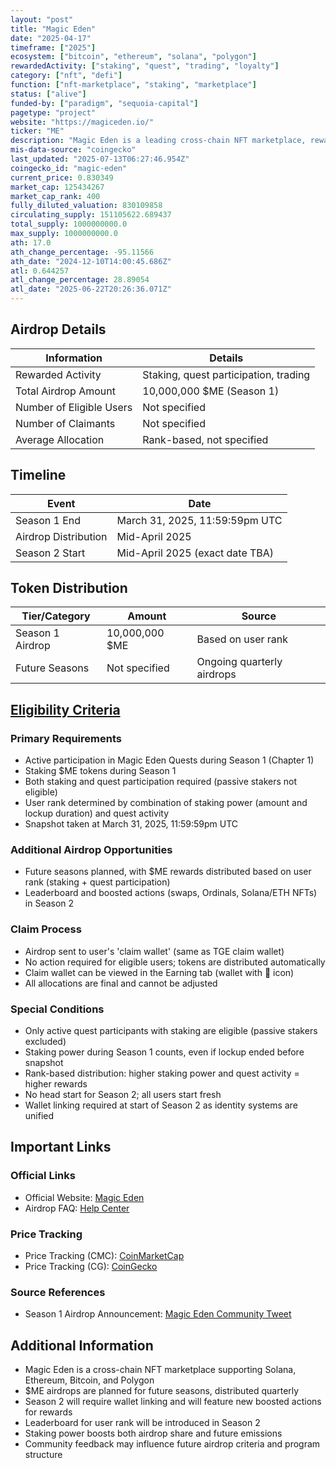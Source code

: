 ```yaml
---
layout: "post"
title: "Magic Eden"
date: "2025-04-17"
timeframe: ["2025"]
ecosystem: ["bitcoin", "ethereum", "solana", "polygon"]
rewardedActivity: ["staking", "quest", "trading", "loyalty"]
category: ["nft", "defi"]
function: ["nft-marketplace", "staking", "marketplace"]
status: ["alive"]
funded-by: ["paradigm", "sequoia-capital"]
pagetype: "project"
website: "https://magiceden.io/"
ticker: "ME"
description: "Magic Eden is a leading cross-chain NFT marketplace, rewarding active users with $ME tokens for staking and quest participation."
mis-data-source: "coingecko"
last_updated: "2025-07-13T06:27:46.954Z"
coingecko_id: "magic-eden"
current_price: 0.830349
market_cap: 125434267
market_cap_rank: 400
fully_diluted_valuation: 830109858
circulating_supply: 151105622.689437
total_supply: 1000000000.0
max_supply: 1000000000.0
ath: 17.0
ath_change_percentage: -95.11566
ath_date: "2024-12-10T14:00:45.686Z"
atl: 0.644257
atl_change_percentage: 28.89054
atl_date: "2025-06-22T20:26:36.071Z"
---
```


## Airdrop Details

| Information              | Details                                                     |
| ------------------------ | ----------------------------------------------------------- |
| Rewarded Activity        | Staking, quest participation, trading                       |
| Total Airdrop Amount     | 10,000,000 $ME (Season 1)                                   |
| Number of Eligible Users | Not specified                                               |
| Number of Claimants      | Not specified                                               |
| Average Allocation       | Rank-based, not specified                                   |

## Timeline

| Event               | Date                                           |
| ------------------- | ---------------------------------------------- |
| Season 1 End        | March 31, 2025, 11:59:59pm UTC                 |
| Airdrop Distribution| Mid-April 2025                                 |
| Season 2 Start      | Mid-April 2025 (exact date TBA)                |

## Token Distribution

| Tier/Category      | Amount                                   | Source                    |
| ------------------ | ---------------------------------------- | ------------------------- |
| Season 1 Airdrop   | 10,000,000 $ME                           | Based on user rank        |
| Future Seasons     | Not specified                             | Ongoing quarterly airdrops|

## [Eligibility Criteria](https://help.magiceden.io/en/articles/10953399-me-airdrop-faq-season-1-quests)

### Primary Requirements

- Active participation in Magic Eden Quests during Season 1 (Chapter 1)
- Staking $ME tokens during Season 1
- Both staking and quest participation required (passive stakers not eligible)
- User rank determined by combination of staking power (amount and lockup duration) and quest activity
- Snapshot taken at March 31, 2025, 11:59:59pm UTC

### Additional Airdrop Opportunities

- Future seasons planned, with $ME rewards distributed based on user rank (staking + quest participation)
- Leaderboard and boosted actions (swaps, Ordinals, Solana/ETH NFTs) in Season 2

### Claim Process

- Airdrop sent to user's 'claim wallet' (same as TGE claim wallet)
- No action required for eligible users; tokens are distributed automatically
- Claim wallet can be viewed in the Earning tab (wallet with 🔗 icon)
- All allocations are final and cannot be adjusted

### Special Conditions

- Only active quest participants with staking are eligible (passive stakers excluded)
- Staking power during Season 1 counts, even if lockup ended before snapshot
- Rank-based distribution: higher staking power and quest activity = higher rewards
- No head start for Season 2; all users start fresh
- Wallet linking required at start of Season 2 as identity systems are unified

## Important Links

### Official Links

- Official Website: [Magic Eden](https://magiceden.io/)
- Airdrop FAQ: [Help Center](https://help.magiceden.io/en/articles/10953399-me-airdrop-faq-season-1-quests)

### Price Tracking

- Price Tracking (CMC): [CoinMarketCap](https://coinmarketcap.com/currencies/magiceden/)
- Price Tracking (CG): [CoinGecko](https://www.coingecko.com/en/coins/magic-eden)

### Source References

- Season 1 Airdrop Announcement: [Magic Eden Community Tweet](https://x.com/MagicEdenComm/status/1912935273509330969)

## Additional Information

- Magic Eden is a cross-chain NFT marketplace supporting Solana, Ethereum, Bitcoin, and Polygon
- $ME airdrops are planned for future seasons, distributed quarterly
- Season 2 will require wallet linking and will feature new boosted actions for rewards
- Leaderboard for user rank will be introduced in Season 2
- Staking power boosts both airdrop share and future emissions
- Community feedback may influence future airdrop criteria and program structure